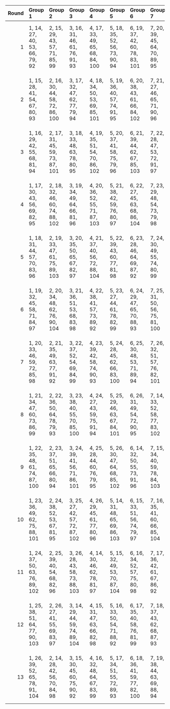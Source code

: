|   Round | Group 1                        | Group 2                        | Group 3                        | Group 4                        | Group 5                        | Group 6                        | Group 7                        | Group 8                        | Group 9                        | Group 10                        | Group 11                        | Group 12                        | Group 13                        |
|--------:|:-------------------------------|:-------------------------------|:-------------------------------|:-------------------------------|:-------------------------------|:-------------------------------|:-------------------------------|:-------------------------------|:-------------------------------|:--------------------------------|:--------------------------------|:--------------------------------|:--------------------------------|
|       1 | 1, 14, 27, 40, 53, 66, 79, 92  | 2, 15, 29, 43, 57, 71, 85, 99  | 3, 16, 31, 46, 61, 76, 91, 93  | 4, 17, 33, 49, 65, 68, 84, 100 | 5, 18, 35, 52, 56, 73, 90, 94  | 6, 19, 37, 42, 60, 78, 83, 101 | 7, 20, 39, 45, 64, 70, 89, 95  | 8, 21, 28, 48, 55, 75, 82, 102 | 9, 22, 30, 51, 59, 67, 88, 96  | 10, 23, 32, 41, 63, 72, 81, 103 | 11, 24, 34, 44, 54, 77, 87, 97  | 12, 25, 36, 47, 58, 69, 80, 104 | 13, 26, 38, 50, 62, 74, 86, 98  |
|       2 | 1, 15, 28, 41, 54, 67, 80, 93  | 2, 16, 30, 44, 58, 72, 86, 100 | 3, 17, 32, 47, 62, 77, 79, 94  | 4, 18, 34, 50, 53, 69, 85, 101 | 5, 19, 36, 40, 57, 74, 91, 95  | 6, 20, 38, 43, 61, 66, 84, 102 | 7, 21, 27, 46, 65, 71, 90, 96  | 8, 22, 29, 49, 56, 76, 83, 103 | 9, 23, 31, 52, 60, 68, 89, 97  | 10, 24, 33, 42, 64, 73, 82, 104 | 11, 25, 35, 45, 55, 78, 88, 98  | 12, 26, 37, 48, 59, 70, 81, 92  | 13, 14, 39, 51, 63, 75, 87, 99  |
|       3 | 1, 16, 29, 42, 55, 68, 81, 94  | 2, 17, 31, 45, 59, 73, 87, 101 | 3, 18, 33, 48, 63, 78, 80, 95  | 4, 19, 35, 51, 54, 70, 86, 102 | 5, 20, 37, 41, 58, 75, 79, 96  | 6, 21, 39, 44, 62, 67, 85, 103 | 7, 22, 28, 47, 53, 72, 91, 97  | 8, 23, 30, 50, 57, 77, 84, 104 | 9, 24, 32, 40, 61, 69, 90, 98  | 10, 25, 34, 43, 65, 74, 83, 92  | 11, 26, 36, 46, 56, 66, 89, 99  | 12, 14, 38, 49, 60, 71, 82, 93  | 13, 15, 27, 52, 64, 76, 88, 100 |
|       4 | 1, 17, 30, 43, 56, 69, 82, 95  | 2, 18, 32, 46, 60, 74, 88, 102 | 3, 19, 34, 49, 64, 66, 81, 96  | 4, 20, 36, 52, 55, 71, 87, 103 | 5, 21, 38, 42, 59, 76, 80, 97  | 6, 22, 27, 45, 63, 68, 86, 104 | 7, 23, 29, 48, 54, 73, 79, 98  | 8, 24, 31, 51, 58, 78, 85, 92  | 9, 25, 33, 41, 62, 70, 91, 99  | 10, 26, 35, 44, 53, 75, 84, 93  | 11, 14, 37, 47, 57, 67, 90, 100 | 12, 15, 39, 50, 61, 72, 83, 94  | 13, 16, 28, 40, 65, 77, 89, 101 |
|       5 | 1, 18, 31, 44, 57, 70, 83, 96  | 2, 19, 33, 47, 61, 75, 89, 103 | 3, 20, 35, 50, 65, 67, 82, 97  | 4, 21, 37, 40, 56, 72, 88, 104 | 5, 22, 39, 43, 60, 77, 81, 98  | 6, 23, 28, 46, 64, 69, 87, 92  | 7, 24, 30, 49, 55, 74, 80, 99  | 8, 25, 32, 52, 59, 66, 86, 93  | 9, 26, 34, 42, 63, 71, 79, 100 | 10, 14, 36, 45, 54, 76, 85, 94  | 11, 15, 38, 48, 58, 68, 91, 101 | 12, 16, 27, 51, 62, 73, 84, 95  | 13, 17, 29, 41, 53, 78, 90, 102 |
|       6 | 1, 19, 32, 45, 58, 71, 84, 97  | 2, 20, 34, 48, 62, 76, 90, 104 | 3, 21, 36, 51, 53, 68, 83, 98  | 4, 22, 38, 41, 57, 73, 89, 92  | 5, 23, 27, 44, 61, 78, 82, 99  | 6, 24, 29, 47, 65, 70, 88, 93  | 7, 25, 31, 50, 56, 75, 81, 100 | 8, 26, 33, 40, 60, 67, 87, 94  | 9, 14, 35, 43, 64, 72, 80, 101 | 10, 15, 37, 46, 55, 77, 86, 95  | 11, 16, 39, 49, 59, 69, 79, 102 | 12, 17, 28, 52, 63, 74, 85, 96  | 13, 18, 30, 42, 54, 66, 91, 103 |
|       7 | 1, 20, 33, 46, 59, 72, 85, 98  | 2, 21, 35, 49, 63, 77, 91, 92  | 3, 22, 37, 52, 54, 69, 84, 99  | 4, 23, 39, 42, 58, 74, 90, 93  | 5, 24, 28, 45, 62, 66, 83, 100 | 6, 25, 30, 48, 53, 71, 89, 94  | 7, 26, 32, 51, 57, 76, 82, 101 | 8, 14, 34, 41, 61, 68, 88, 95  | 9, 15, 36, 44, 65, 73, 81, 102 | 10, 16, 38, 47, 56, 78, 87, 96  | 11, 17, 27, 50, 60, 70, 80, 103 | 12, 18, 29, 40, 64, 75, 86, 97  | 13, 19, 31, 43, 55, 67, 79, 104 |
|       8 | 1, 21, 34, 47, 60, 73, 86, 99  | 2, 22, 36, 50, 64, 78, 79, 93  | 3, 23, 38, 40, 55, 70, 85, 100 | 4, 24, 27, 43, 59, 75, 91, 94  | 5, 25, 29, 46, 63, 67, 84, 101 | 6, 26, 31, 49, 54, 72, 90, 95  | 7, 14, 33, 52, 58, 77, 83, 102 | 8, 15, 35, 42, 62, 69, 89, 96  | 9, 16, 37, 45, 53, 74, 82, 103 | 10, 17, 39, 48, 57, 66, 88, 97  | 11, 18, 28, 51, 61, 71, 81, 104 | 12, 19, 30, 41, 65, 76, 87, 98  | 13, 20, 32, 44, 56, 68, 80, 92  |
|       9 | 1, 22, 35, 48, 61, 74, 87, 100 | 2, 23, 37, 51, 65, 66, 80, 94  | 3, 24, 39, 41, 56, 71, 86, 101 | 4, 25, 28, 44, 60, 76, 79, 95  | 5, 26, 30, 47, 64, 68, 85, 102 | 6, 14, 32, 50, 55, 73, 91, 96  | 7, 15, 34, 40, 59, 78, 84, 103 | 8, 16, 36, 43, 63, 70, 90, 97  | 9, 17, 38, 46, 54, 75, 83, 104 | 10, 18, 27, 49, 58, 67, 89, 98  | 11, 19, 29, 52, 62, 72, 82, 92  | 12, 20, 31, 42, 53, 77, 88, 99  | 13, 21, 33, 45, 57, 69, 81, 93  |
|      10 | 1, 23, 36, 49, 62, 75, 88, 101 | 2, 24, 38, 52, 53, 67, 81, 95  | 3, 25, 27, 42, 57, 72, 87, 102 | 4, 26, 29, 45, 61, 77, 80, 96  | 5, 14, 31, 48, 65, 69, 86, 103 | 6, 15, 33, 51, 56, 74, 79, 97  | 7, 16, 35, 41, 60, 66, 85, 104 | 8, 17, 37, 44, 64, 71, 91, 98  | 9, 18, 39, 47, 55, 76, 84, 92  | 10, 19, 28, 50, 59, 68, 90, 99  | 11, 20, 30, 40, 63, 73, 83, 93  | 12, 21, 32, 43, 54, 78, 89, 100 | 13, 22, 34, 46, 58, 70, 82, 94  |
|      11 | 1, 24, 37, 50, 63, 76, 89, 102 | 2, 25, 39, 40, 54, 68, 82, 96  | 3, 26, 28, 43, 58, 73, 88, 103 | 4, 14, 30, 46, 62, 78, 81, 97  | 5, 15, 32, 49, 53, 70, 87, 104 | 6, 16, 34, 52, 57, 75, 80, 98  | 7, 17, 36, 42, 61, 67, 86, 92  | 8, 18, 38, 45, 65, 72, 79, 99  | 9, 19, 27, 48, 56, 77, 85, 93  | 10, 20, 29, 51, 60, 69, 91, 100 | 11, 21, 31, 41, 64, 74, 84, 94  | 12, 22, 33, 44, 55, 66, 90, 101 | 13, 23, 35, 47, 59, 71, 83, 95  |
|      12 | 1, 25, 38, 51, 64, 77, 90, 103 | 2, 26, 27, 41, 55, 69, 83, 97  | 3, 14, 29, 44, 59, 74, 89, 104 | 4, 15, 31, 47, 63, 66, 82, 98  | 5, 16, 33, 50, 54, 71, 88, 92  | 6, 17, 35, 40, 58, 76, 81, 99  | 7, 18, 37, 43, 62, 68, 87, 93  | 8, 19, 39, 46, 53, 73, 80, 100 | 9, 20, 28, 49, 57, 78, 86, 94  | 10, 21, 30, 52, 61, 70, 79, 101 | 11, 22, 32, 42, 65, 75, 85, 95  | 12, 23, 34, 45, 56, 67, 91, 102 | 13, 24, 36, 48, 60, 72, 84, 96  |
|      13 | 1, 26, 39, 52, 65, 78, 91, 104 | 2, 14, 28, 42, 56, 70, 84, 98  | 3, 15, 30, 45, 60, 75, 90, 92  | 4, 16, 32, 48, 64, 67, 83, 99  | 5, 17, 34, 51, 55, 72, 89, 93  | 6, 18, 36, 41, 59, 77, 82, 100 | 7, 19, 38, 44, 63, 69, 88, 94  | 8, 20, 27, 47, 54, 74, 81, 101 | 9, 21, 29, 50, 58, 66, 87, 95  | 10, 22, 31, 40, 62, 71, 80, 102 | 11, 23, 33, 43, 53, 76, 86, 96  | 12, 24, 35, 46, 57, 68, 79, 103 | 13, 25, 37, 49, 61, 73, 85, 97  |